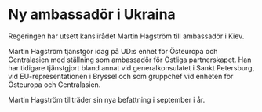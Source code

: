 # Ny ambassadör i Ukraina

Regeringen har utsett kanslirådet Martin Hagström till ambassadör i Kiev.


Martin Hagström tjänstgör idag på UD:s enhet för Östeuropa och Centralasien med ställning som ambassadör för Östliga partnerskapet. Han har tidigare tjänstgjort bland annat vid generalkonsulatet i Sankt Petersburg, vid EU\-representationen i Bryssel och som gruppchef vid enheten för Östeuropa och Centralasien.

Martin Hagström tillträder sin nya befattning i september i år.
